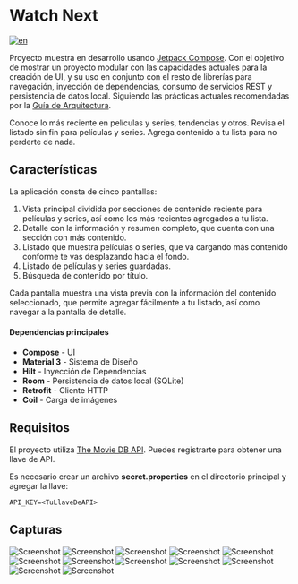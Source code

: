 # Watch Next
[![en](https://img.shields.io/badge/lang-en-red.svg)](https://github.com/Shadowsvl/WatchNext/blob/master/README.en.md)

Proyecto muestra en desarrollo usando [Jetpack Compose](https://developer.android.com/jetpack/compose). Con el objetivo de mostrar un proyecto modular con las capacidades actuales para la creación de UI, y su uso en conjunto con el resto de librerías para navegación, inyección de dependencias, consumo de servicios REST y persistencia de datos local. Siguiendo las prácticas actuales recomendadas por la [Guía de Arquitectura](https://developer.android.com/topic/architecture).

Conoce lo más reciente en películas y series, tendencias y otros.
Revisa el listado sin fin para películas y series.
Agrega contenido a tu lista para no perderte de nada.

## Características

La aplicación consta de cinco pantallas:
1. Vista principal dividida por secciones de contenido reciente para películas y series, así como los más recientes agregados a tu lista.
2. Detalle con la información y resumen completo, que cuenta con una sección con más contenido.
3. Listado que muestra películas o series, que va cargando más contenido conforme te vas desplazando hacia el fondo.
4. Listado de películas y series guardadas.
5. Búsqueda de contenido por título.

Cada pantalla muestra una vista previa con la información del contenido seleccionado, que permite agregar fácilmente a tu listado, así como navegar a la pantalla de detalle.

#### Dependencias principales
* **Compose** - UI
* **Material 3** - Sistema de Diseño
* **Hilt** - Inyección de Dependencias
* **Room** - Persistencia de datos local (SQLite)
* **Retrofit** - Cliente HTTP
* **Coil** - Carga de imágenes

## Requisitos

El proyecto utiliza [The Movie DB API](https://www.themoviedb.org/documentation/api). Puedes registrarte para obtener una llave de API.

Es necesario crear un archivo **secret.properties** en el directorio principal y agregar la llave:

`API_KEY=<TuLlaveDeAPI>`

## Capturas

<img src="https://drive.google.com/uc?id=1P0x4d0H7oy7gxZJ14kJLDo3sBlOGt0wD" alt="Screenshot">
<img src="https://drive.google.com/uc?id=1lCtLq7Il52dde460HJ_-gJbrIBc4DDSl" alt="Screenshot">
<img src="https://drive.google.com/uc?id=1PPvJL9-cxYQ9GL-nOvZrXpaIxT2GapX3" alt="Screenshot">
<img src="https://drive.google.com/uc?id=1a2HYysYruph4XJ4DzdRyJhMy2Z4PWZSw" alt="Screenshot">
<img src="https://drive.google.com/uc?id=1C4B1mHWnGgUNCiAi2C_ojEhsTXR71gaV" alt="Screenshot">
<img src="https://drive.google.com/uc?id=1r3PHiMG7jKghlzxG2_8sH2pixniq72Bi" alt="Screenshot">
<img src="https://drive.google.com/uc?id=1AF2wLoITkIsQgWJn2KdxbQZ5KYGJYhDg" alt="Screenshot">
<img src="https://drive.google.com/uc?id=1ThuPaKN6xOl8c-rP9y7SvpGTJNDSetUj" alt="Screenshot">
<img src="https://drive.google.com/uc?id=1u82nS_7dmKFcwIx_8hFDO1RKhYVo_3Sg" alt="Screenshot">
<img src="https://drive.google.com/uc?id=1P1bAmMRrtZsHtM4e3LoJIsb8FLevBfzk" alt="Screenshot">
<img src="https://drive.google.com/uc?id=1G_xbx7Wuo611G5VDIqIM9zdT3589LMVQ" alt="Screenshot">
<img src="https://drive.google.com/uc?id=1wmcI3r-VOb7J3ei_DqzQxMeNWRzCW407" alt="Screenshot">